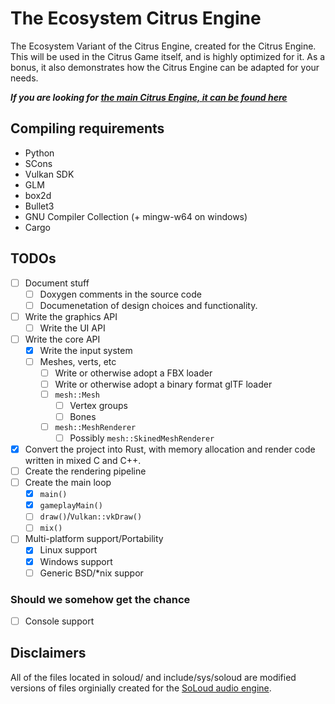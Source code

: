 # The Ecosystem Citrus Engine

The Ecosystem Variant of the Citrus Engine, created for the Citrus Engine.
This will be used in the Citrus Game itself, and is highly optimized for it.
As a bonus, it also demonstrates how the Citrus Engine can be adapted for your needs.

***If you are looking for [the main Citrus Engine, it can be found here](https://github.com/team-citrus/engine/)***

## Compiling requirements

- Python
- SCons
- Vulkan SDK
- GLM
- box2d
- Bullet3
- GNU Compiler Collection (+ mingw-w64 on windows)
- Cargo

## TODOs

- [ ] Document stuff
  - [ ] Doxygen comments in the source code
  - [ ] Documenetation of design choices and functionality.
- [ ] Write the graphics API
  - [ ] Write the UI API
- [ ] Write the core API
  - [x] Write the input system
  - [ ] Meshes, verts, etc
    - [ ] Write or otherwise adopt a FBX loader
    - [ ] Write or otherwise adopt a binary format glTF loader
    - [ ] `mesh::Mesh`
      - [ ] Vertex groups
      - [ ] Bones
    - [ ] `mesh::MeshRenderer`
      - [ ] Possibly `mesh::SkinedMeshRenderer`
- [x] Convert the project into Rust, with memory allocation and render code written in mixed C and C++.
- [ ] Create the rendering pipeline
- [ ] Create the main loop
  - [x] `main()`
  - [x] `gameplayMain()`
  - [ ] `draw()`/`Vulkan::vkDraw()`
  - [ ] `mix()`
- [ ] Multi-platform support/Portability
  - [x] Linux support
  - [x] Windows support
  - [ ] Generic BSD/\*nix suppor

### Should we somehow get the chance

- [ ] Console support

## Disclaimers

All of the files located in soloud/ and include/sys/soloud are modified versions of files orginially created for the [SoLoud audio engine](https://github.com/jarikomppa/soloud).
